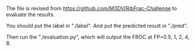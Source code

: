 The file is revised from https://github.com/M3DV/RibFrac-Challenge to evaluate the results.

You should put the label in "./label". And put the predicted result in "./pred".

Then run the "./evaluation.py", which will output the FROC at FP=0.5, 1, 2, 4, 8. 
